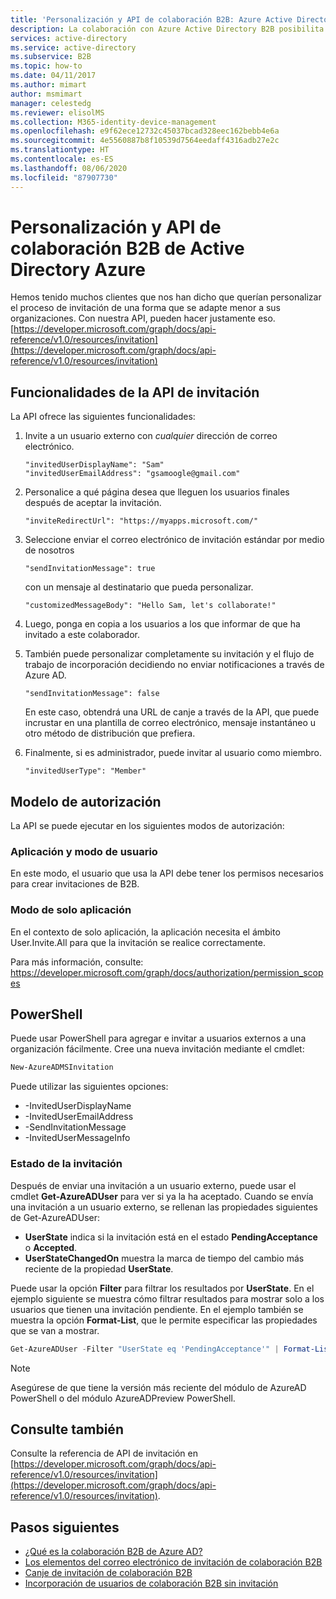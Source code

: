 ```yaml
---
title: 'Personalización y API de colaboración B2B: Azure Active Directory'
description: La colaboración con Azure Active Directory B2B posibilita las relaciones entre empresas al permitir que los asociados empresariales accedan de forma selectiva a las aplicaciones corporativas.
services: active-directory
ms.service: active-directory
ms.subservice: B2B
ms.topic: how-to
ms.date: 04/11/2017
ms.author: mimart
author: msmimart
manager: celestedg
ms.reviewer: elisolMS
ms.collection: M365-identity-device-management
ms.openlocfilehash: e9f62ece12732c45037bcad328eec162bebb4e6a
ms.sourcegitcommit: 4e5560887b8f10539d7564eedaff4316adb27e2c
ms.translationtype: HT
ms.contentlocale: es-ES
ms.lasthandoff: 08/06/2020
ms.locfileid: "87907730"
---
```

# <a name="azure-active-directory-b2b-collaboration-api-and-customization"></a>Personalización y API de colaboración B2B de Active Directory Azure

Hemos tenido muchos clientes que nos han dicho que querían personalizar el proceso de invitación de una forma que se adapte menor a sus organizaciones. Con nuestra API, pueden hacer justamente eso. [https://developer.microsoft.com/graph/docs/api-reference/v1.0/resources/invitation](https://developer.microsoft.com/graph/docs/api-reference/v1.0/resources/invitation)

## <a name="capabilities-of-the-invitation-api"></a>Funcionalidades de la API de invitación

La API ofrece las siguientes funcionalidades:

1. Invite a un usuario externo con *cualquier* dirección de correo electrónico.

    ```
    "invitedUserDisplayName": "Sam"
    "invitedUserEmailAddress": "gsamoogle@gmail.com"
    ```

2. Personalice a qué página desea que lleguen los usuarios finales después de aceptar la invitación.

    ```
    "inviteRedirectUrl": "https://myapps.microsoft.com/"
    ```

3. Seleccione enviar el correo electrónico de invitación estándar por medio de nosotros

    ```
    "sendInvitationMessage": true
    ```

   con un mensaje al destinatario que pueda personalizar.

    ```
    "customizedMessageBody": "Hello Sam, let's collaborate!"
    ```

4. Luego, ponga en copia a los usuarios a los que informar de que ha invitado a este colaborador.

5. También puede personalizar completamente su invitación y el flujo de trabajo de incorporación decidiendo no enviar notificaciones a través de Azure AD.

    ```
    "sendInvitationMessage": false
    ```

   En este caso, obtendrá una URL de canje a través de la API, que puede incrustar en una plantilla de correo electrónico, mensaje instantáneo u otro método de distribución que prefiera.

6. Finalmente, si es administrador, puede invitar al usuario como miembro.

    ```
    "invitedUserType": "Member"
    ```


## <a name="authorization-model"></a>Modelo de autorización

La API se puede ejecutar en los siguientes modos de autorización:

### <a name="app--user-mode"></a>Aplicación y modo de usuario

En este modo, el usuario que usa la API debe tener los permisos necesarios para crear invitaciones de B2B.

### <a name="app-only-mode"></a>Modo de solo aplicación

En el contexto de solo aplicación, la aplicación necesita el ámbito User.Invite.All para que la invitación se realice correctamente.

Para más información, consulte: https://developer.microsoft.com/graph/docs/authorization/permission_scopes


## <a name="powershell"></a>PowerShell

Puede usar PowerShell para agregar e invitar a usuarios externos a una organización fácilmente. Cree una nueva invitación mediante el cmdlet:

```powershell
New-AzureADMSInvitation
```

Puede utilizar las siguientes opciones:

* -InvitedUserDisplayName
* -InvitedUserEmailAddress
* -SendInvitationMessage
* -InvitedUserMessageInfo

### <a name="invitation-status"></a>Estado de la invitación

Después de enviar una invitación a un usuario externo, puede usar el cmdlet **Get-AzureADUser** para ver si ya la ha aceptado. Cuando se envía una invitación a un usuario externo, se rellenan las propiedades siguientes de Get-AzureADUser:

* **UserState** indica si la invitación está en el estado **PendingAcceptance** o **Accepted**.
* **UserStateChangedOn** muestra la marca de tiempo del cambio más reciente de la propiedad **UserState**.

Puede usar la opción **Filter** para filtrar los resultados por **UserState**. En el ejemplo siguiente se muestra cómo filtrar resultados para mostrar solo a los usuarios que tienen una invitación pendiente. En el ejemplo también se muestra la opción **Format-List**, que le permite especificar las propiedades que se van a mostrar. 
 

```powershell
Get-AzureADUser -Filter "UserState eq 'PendingAcceptance'" | Format-List -Property DisplayName,UserPrincipalName,UserState,UserStateChangedOn
```

> [!NOTE]
> Asegúrese de que tiene la versión más reciente del módulo de AzureAD PowerShell o del módulo AzureADPreview PowerShell. 

## <a name="see-also"></a>Consulte también

Consulte la referencia de API de invitación en [https://developer.microsoft.com/graph/docs/api-reference/v1.0/resources/invitation](https://developer.microsoft.com/graph/docs/api-reference/v1.0/resources/invitation).

## <a name="next-steps"></a>Pasos siguientes

- [¿Qué es la colaboración B2B de Azure AD?](what-is-b2b.md)
- [Los elementos del correo electrónico de invitación de colaboración B2B](invitation-email-elements.md)
- [Canje de invitación de colaboración B2B](redemption-experience.md)
- [Incorporación de usuarios de colaboración B2B sin invitación](add-user-without-invite.md)